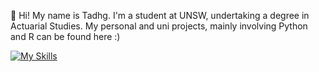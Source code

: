 👋 Hi! My name is Tadhg. I'm a student at UNSW, undertaking a degree in Actuarial Studies.
My personal and uni projects, mainly involving Python and R can be found here :)

[![My Skills](https://skillicons.dev/icons?i=python,r,julia)](https://skillicons.dev)

<!---
txuglassop/txuglassop is a ✨ special ✨ repository because its `README.md` (this file) appears on your GitHub profile.
You can click the Preview link to take a look at your changes.
--->
